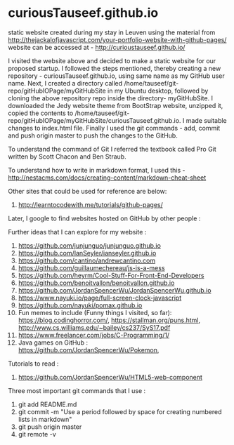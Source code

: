 # curiousTauseef.github.io
static website created during my stay in Leuven using the material from http://thejackalofjavascript.com/your-portfolio-website-with-github-pages/
website can be accessed at - http://curioustauseef.github.io/

I visited the website above and decided to make a static website for our proposed startup.
I followed the steps mentioned, thereby creating a new repository - curiousTauseef.github.io, using same name as my GitHub user name.
Next, I created a directory called /home/tauseef/git-repo/gitHubIOPage/myGitHubSite in my Ubuntu desktop, followed by cloning the above repository
repo inside the directory- myGitHubSite. 
I downloaded the Jedy website theme from BootStrap website, unzipped it, copied the contents to
/home/tauseef/git-repo/gitHubIOPage/myGitHubSite/curiousTauseef.github.io. I made suitable changes to index.html file. 
Finally I used the git commands - add, commit and push origin master to push the changes to the GitHub.

To understand the command of Git I referred the textbook called Pro Git written by Scott Chacon and Ben Straub.

To understand how to write in markdown format, I used this - http://nestacms.com/docs/creating-content/markdown-cheat-sheet


Other sites that could be used for reference are below:
1. http://learntocodewith.me/tutorials/github-pages/

Later, I google to find websites hosted on GitHub by other people :



Further ideas that I can explore for my website :

1. https://github.com/junjunguo/junjunguo.github.io
2. https://github.com/IanSeyler/ianseyler.github.io
3. https://github.com/cantino/andrewcantino.com
4. https://github.com/guillaumechereau/js-is-a-mess
5. https://github.com/heyrm/Cool-Stuff-For-Front-End-Developers
6. https://github.com/benoitvallon/benoitvallon.github.io
7. https://github.com/JordanSpencerWu/JordanSpencerWu.github.io
8. https://www.nayuki.io/page/full-screen-clock-javascript
9. https://github.com/nayuki/pomax.github.io
10. Fun memes to include (Funny things I visited, so far): https://blog.codinghorror.com/, https://stallman.org/puns.html, http://www.cs.williams.edu/~bailey/cs237/SyS17.pdf
11. https://www.freelancer.com/jobs/C-Programming/1/
12. Java games on GitHub : https://github.com/JordanSpencerWu/Pokemon, 

Tutorials to read :

1. https://github.com/JordanSpencerWu/HTML5-web-component

Three most important git commands that I use :

1. git add README.md 
2. git commit -m "Use a period followed by space for creating numbered lists in markdown"
3. git push origin master
4. git remote -v











